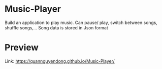 # Music-Player
Build an application to play music. Can pause/ play, switch between songs, shuffle songs,... Song data is stored in Json format

# Preview
Link: https://quannguyendong.github.io/Music-Player/
